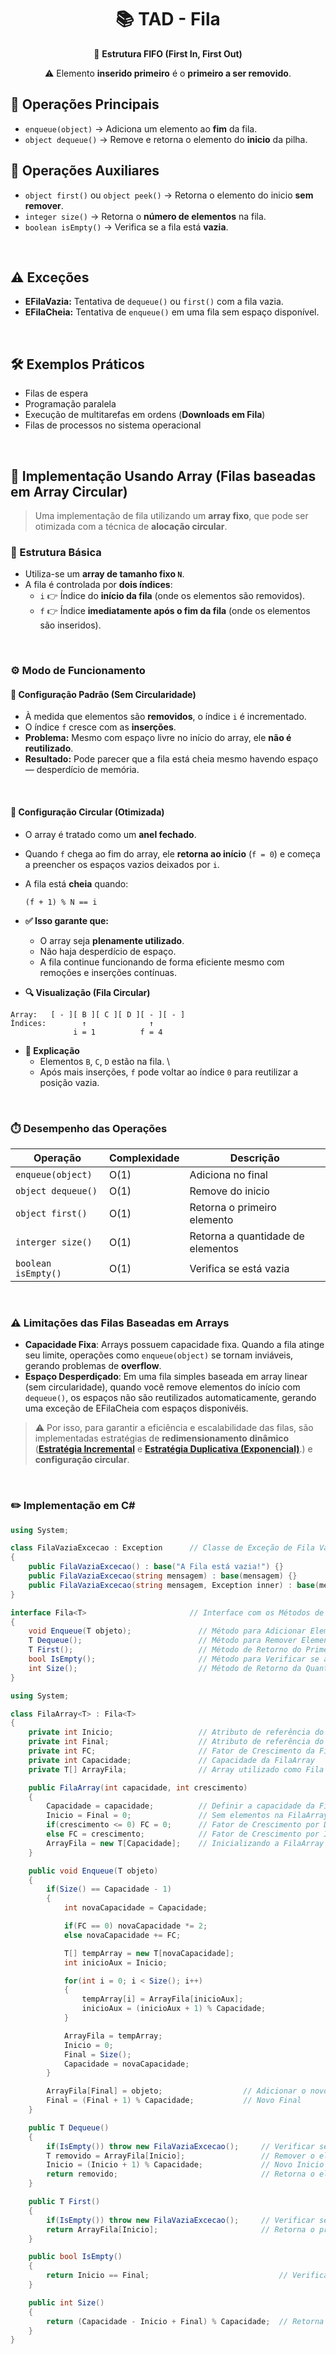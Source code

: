<h1 align="center">📚 TAD - Fila</h1>
<p align="center">🎯 <strong>Estrutura FIFO (First In, First Out)</strong></p>
<p align="center">⚠️ Elemento <strong>inserido primeiro</strong> é o <strong>primeiro a ser removido</strong>.</p>

## 🔧 Operações Principais

- `enqueue(object)` → Adiciona um elemento ao **fim** da fila.
- `object dequeue()` → Remove e retorna o elemento do **inicio** da pilha.

## 🧰 Operações Auxiliares

- `object first()` ou `object peek()` → Retorna o elemento do inicio **sem remover**.
- `integer size()` → Retorna o **número de elementos** na fila.
- `boolean isEmpty()` → Verifica se a fila está **vazia**.

<br>

## ⚠️ Exceções

- **EFilaVazia:** Tentativa de `dequeue()` ou `first()` com a fila vazia.
- **EFilaCheia:** Tentativa de `enqueue()` em uma fila sem espaço disponível.

<br>

## 🛠️ Exemplos Práticos

- Filas de espera
- Programação paralela
- Execução de multitarefas em ordens (**Downloads em Fila**)
- Filas de processos no sistema operacional

<br>

## 🧱 Implementação Usando Array (Filas baseadas em Array Circular)

> Uma implementação de fila utilizando um **array fixo**, que pode ser otimizada com a técnica de **alocação circular**.

### 🔧 Estrutura Básica

- Utiliza-se um **array de tamanho fixo `N`**.
- A fila é controlada por **dois índices**:
  - `i` 👉 Índice do **início da fila** (onde os elementos são removidos).
  - `f` 👉 Índice **imediatamente após o fim da fila** (onde os elementos são inseridos).

<br>

### ⚙️ Modo de Funcionamento

#### 🧩 Configuração Padrão (Sem Circularidade)

- À medida que elementos são **removidos**, o índice `i` é incrementado.
- O índice `f` cresce com as **inserções**.
- **Problema:** Mesmo com espaço livre no início do array, ele **não é reutilizado**.
- **Resultado:** Pode parecer que a fila está cheia mesmo havendo espaço ― desperdício de memória.

<br>

#### 🔁 Configuração Circular (Otimizada)

- O array é tratado como um **anel fechado**.
- Quando `f` chega ao fim do array, ele **retorna ao início** (`f = 0`) e começa a preencher os espaços vazios deixados por `i`.
- A fila está **cheia** quando:
  ```text
  (f + 1) % N == i
  ```
- **✅ Isso garante que:**
  - O array seja **plenamente utilizado**.
  - Não haja desperdício de espaço.
  - A fila continue funcionando de forma eficiente mesmo com remoções e inserções contínuas.

- **🔍 Visualização (Fila Circular)**

```text
Array:   [ - ][ B ][ C ][ D ][ - ][ - ]
Índices:        ↑              ↑
              i = 1          f = 4
```

- **📖 Explicação**
  - Elementos `B`, `C`, `D` estão na fila. \
  - Após mais inserções, `f` pode voltar ao índice `0` para reutilizar a posição vazia.

<br>

### ⏱️ Desempenho das Operações

| Operação            | Complexidade | Descrição                         |
|---------------------|--------------|-----------------------------------|
| `enqueue(object)`   | O(1)         | Adiciona no final                 |
| `object dequeue()`  | O(1)         | Remove do inicio                  |
| `object first()`    | O(1)         | Retorna o primeiro elemento       |
| `interger size()`   | O(1)         | Retorna a quantidade de elementos |
| `boolean isEmpty()` | O(1)         | Verifica se está vazia            |

<br>

### ⚠️ Limitações das Filas Baseadas em Arrays

- **Capacidade Fixa**: Arrays possuem capacidade fixa. Quando a fila atinge seu limite, operações como `enqueue(object)` se tornam inviáveis, gerando problemas de **overflow**.
- **Espaço Desperdiçado**: Em uma fila simples baseada em array linear (sem circularidade), quando você remove elementos do início com `dequeue()`, os espaços não são reutilizados automaticamente, gerando uma exceção de EFilaCheia com espaços disponivéis.

> ⚠️ Por isso, para garantir a eficiência e escalabilidade das filas, são implementadas estratégias de **redimensionamento dinâmico** ([**Estratégia Incremental**](pilha.md/#1-estratégia-incremental) e [**Estratégia Duplicativa (Exponencial)**](pilha.md/#2-estratégia-duplicativa-exponencial).) e **configuração circular**.

<br>

### ✏️ Implementação em C#
```csharp
using System;

class FilaVaziaExcecao : Exception      // Classe de Exceção de Fila Vazia
{
    public FilaVaziaExcecao() : base("A Fila está vazia!") {}
    public FilaVaziaExcecao(string mensagem) : base(mensagem) {}
    public FilaVaziaExcecao(string mensagem, Exception inner) : base(mensagem, inner) {}
}

interface Fila<T>                       // Interface com os Métodos de uma Fila
{
    void Enqueue(T objeto);               // Método para Adicionar Elemento no Final da Fila
    T Dequeue();                          // Método para Remover Elemento do Inicio da Fila
    T First();                            // Método de Retorno do Primeiro Elemento da Fila
    bool IsEmpty();                       // Método para Verificar se a Fila está Vazia
    int Size();                           // Método de Retorno da Quantidade de Elementos da Fila
}

using System;

class FilaArray<T> : Fila<T>
{
    private int Inicio;                   // Atributo de referência do Inicio da Fila
    private int Final;                    // Atributo de referência do Final da Fila
    private int FC;                       // Fator de Crescimento da FilaArray - Incremental ou Duplicativa
    private int Capacidade;               // Capacidade da FilaArray
    private T[] ArrayFila;                // Array utilizado como Fila

    public FilaArray(int capacidade, int crescimento)
    {
        Capacidade = capacidade;          // Definir a capacidade da FilaArray
        Inicio = Final = 0;               // Sem elementos na FilaArray
        if(crescimento <= 0) FC = 0;      // Fator de Crescimento por Duplicação
        else FC = crescimento;            // Fator de Crescimento por Incrementação
        ArrayFila = new T[Capacidade];    // Inicializando a FilaArray
    }

    public void Enqueue(T objeto)
    {
        if(Size() == Capacidade - 1)
        {
            int novaCapacidade = Capacidade;                                // Variável auxiliar contendo a nova capacidade da FilaArray

            if(FC == 0) novaCapacidade *= 2;                                // Redimensionamento por Duplicação
            else novaCapacidade += FC;                                      // Redimensionamento por Incrementação

            T[] tempArray = new T[novaCapacidade];                          // Criação de um Array temporário
            int inicioAux = Inicio;                                         // Variável auxiliar contendo o Inicio da FilaArray

            for(int i = 0; i < Size(); i++)
            {
                tempArray[i] = ArrayFila[inicioAux];                          // Colocar os elementos do antigo Array (ArrayFila) para o novo Array (tempArray)
                inicioAux = (inicioAux + 1) % Capacidade;                     // Iterar por todos os elementos da FilaArray
            }

            ArrayFila = tempArray;                                          // tempArray passa a ser o novo Array
            Inicio = 0;                                                     // Novo Inicio
            Final = Size();                                                 // Novo Final
            Capacidade = novaCapacidade;                                    // Nova Capacidade
        }

        ArrayFila[Final] = objeto;                  // Adicionar o novo elemento a FilaArray
        Final = (Final + 1) % Capacidade;           // Novo Final
    }

    public T Dequeue()
    {
        if(IsEmpty()) throw new FilaVaziaExcecao();     // Verificar se a FilaArray está Vazia
        T removido = ArrayFila[Inicio];                 // Remover o elemento do Inicio da FilaArray
        Inicio = (Inicio + 1) % Capacidade;             // Novo Inicio
        return removido;                                // Retorna o elemento removido
    }

    public T First()
    {
        if(IsEmpty()) throw new FilaVaziaExcecao();     // Verificar se a FilaArray está Vazia
        return ArrayFila[Inicio];                       // Retorna o primeiro elemento
    }

    public bool IsEmpty()
    {
        return Inicio == Final;                             // Verificar se a Inicio da FilaArray é igual ao Final, ou seja, está Vazia
    }

    public int Size()
    {
        return (Capacidade - Inicio + Final) % Capacidade;  // Retorna a quantidade de elementos da FilaArray
    }
}
```
